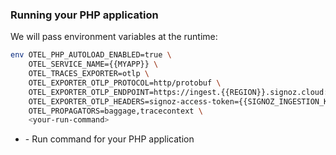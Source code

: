 ### Running your PHP application

We will pass environment variables at the runtime: 

```bash
env OTEL_PHP_AUTOLOAD_ENABLED=true \
    OTEL_SERVICE_NAME={{MYAPP}} \
    OTEL_TRACES_EXPORTER=otlp \
    OTEL_EXPORTER_OTLP_PROTOCOL=http/protobuf \
    OTEL_EXPORTER_OTLP_ENDPOINT=https://ingest.{{REGION}}.signoz.cloud:443 \
    OTEL_EXPORTER_OTLP_HEADERS=signoz-access-token={{SIGNOZ_INGESTION_KEY}} \
    OTEL_PROPAGATORS=baggage,tracecontext \
    <your-run-command>
```

- <your-run-command> - Run command for your PHP application
